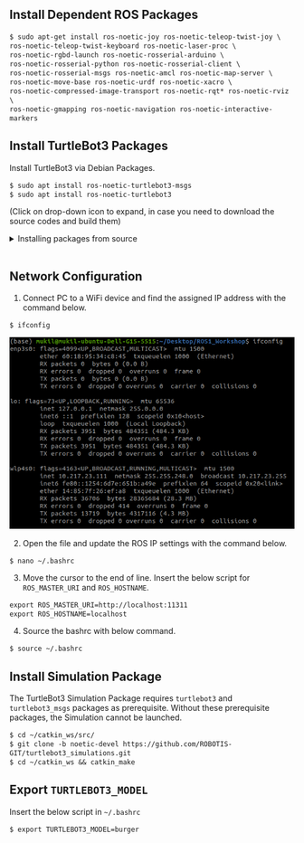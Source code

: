 ## Install Dependent ROS Packages

``` 
$ sudo apt-get install ros-noetic-joy ros-noetic-teleop-twist-joy \
ros-noetic-teleop-twist-keyboard ros-noetic-laser-proc \
ros-noetic-rgbd-launch ros-noetic-rosserial-arduino \
ros-noetic-rosserial-python ros-noetic-rosserial-client \
ros-noetic-rosserial-msgs ros-noetic-amcl ros-noetic-map-server \
ros-noetic-move-base ros-noetic-urdf ros-noetic-xacro \
ros-noetic-compressed-image-transport ros-noetic-rqt* ros-noetic-rviz \
ros-noetic-gmapping ros-noetic-navigation ros-noetic-interactive-markers
```
    

## Install TurtleBot3 Packages

Install TurtleBot3 via Debian Packages.

```
$ sudo apt install ros-noetic-turtlebot3-msgs
$ sudo apt install ros-noetic-turtlebot3
```  

(Click on drop-down icon to expand, in case you need to download the source codes and build them)

<details>
<summary>Installing packages from source</summary>
Make sure to remove the identical packages to avoid redundancy.

```
    $ sudo apt remove ros-noetic-dynamixel-sdk
    $ sudo apt remove ros-noetic-turtlebot3-msgs
    $ sudo apt remove ros-noetic-turtlebot3
    $ mkdir -p ~/catkin_ws/src
    $ cd ~/catkin_ws/src/
    $ git clone -b noetic-devel https://github.com/ROBOTIS-GIT/DynamixelSDK.git
    $ git clone -b noetic-devel https://github.com/ROBOTIS-GIT/turtlebot3_msgs.git
    $ git clone -b noetic-devel https://github.com/ROBOTIS-GIT/turtlebot3.git
    $ cd ~/catkin_ws && catkin_make
    $ echo "source ~/catkin_ws/devel/setup.bash" >> ~/.bashrc
```
</details>

</br>

## Network Configuration

1.  Connect PC to a WiFi device and find the assigned IP address with the command below.
    
```
$ ifconfig
``` 
![](./assets/turtlebot3_installation_figs/ifconfig_screen.png)

    
2.  Open the file and update the ROS IP settings with the command below.
```
$ nano ~/.bashrc
```      
    
3.  Move the cursor to the end of line. Insert the below script for `ROS_MASTER_URI` and `ROS_HOSTNAME`.

```
export ROS_MASTER_URI=http://localhost:11311
export ROS_HOSTNAME=localhost
```
    
4.  Source the bashrc with below command.
    
```
$ source ~/.bashrc
```

## Install Simulation Package
The TurtleBot3 Simulation Package requires `turtlebot3` and `turtlebot3_msgs` packages as prerequisite. Without these prerequisite packages, the Simulation cannot be launched.

```
$ cd ~/catkin_ws/src/
$ git clone -b noetic-devel https://github.com/ROBOTIS-GIT/turtlebot3_simulations.git
$ cd ~/catkin_ws && catkin_make
```

## Export `TURTLEBOT3_MODEL`

Insert the below script in  `~/.bashrc`

```
$ export TURTLEBOT3_MODEL=burger
```